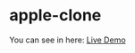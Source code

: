 # apple-clone

You can see in here: <a href="https://apple-clone-brm.netlify.app/" target="_blank">Live Demo</a>
